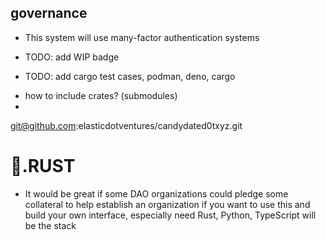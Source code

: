 





## governance
* This system will use many-factor authentication systems

* TODO: add WIP badge
* TODO: add cargo test cases, podman, deno, cargo

- how to include crates? (submodules)
- 

git@github.com:elasticdotventures/candydated0txyz.git


# 🦀.RUST
* It would be great if some DAO organizations could pledge some collateral to help establish an 
organization if you want to use this and build your own interface, especially need Rust, Python, TypeScript will be the stack




